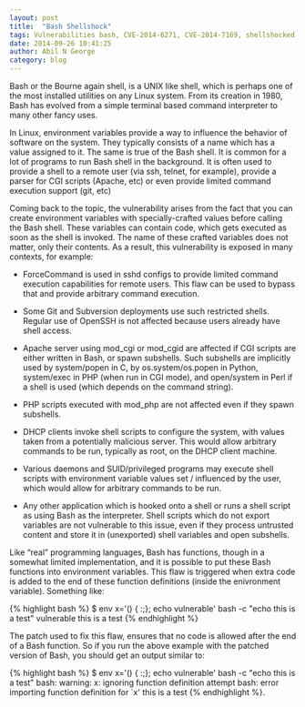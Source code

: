 ```yaml
---
layout: post
title:  "Bash Shellshock"
tags: Vulnerabilities bash, CVE-2014-6271, CVE-2014-7169, shellshocked
date: 2014-09-26 10:41:25
author: Abil N George
category: blog
---
```

Bash or the Bourne again shell, is a UNIX like shell, which is perhaps one of the most installed utilities on
any Linux system. From its creation in 1980, Bash has evolved from a simple terminal based command interpreter 
to many other fancy uses.

In Linux, environment variables provide a way to influence the behavior of software on the system. 
They typically consists of a name which has a value assigned to it. The same is true of the Bash shell. 
It is common for a lot of programs to run Bash shell in the background. It is often used to provide a shell 
to a remote user (via ssh, telnet, for example), provide a parser for CGI scripts (Apache, etc) or 
even provide limited command execution support (git, etc)

Coming back to the topic, the vulnerability arises from the fact that you can create environment 
variables with specially-crafted values before calling the Bash shell. These variables can contain code, 
which gets executed as soon as the shell is invoked. The name of these crafted variables does not matter, 
only their contents. As a result, this vulnerability is exposed in many contexts, for example:

* ForceCommand is used in sshd configs to provide limited command execution capabilities for remote users. 
This flaw can be used to bypass that and provide arbitrary command execution. 

* Some Git and Subversion deployments use such restricted shells. Regular use of OpenSSH is not affected 
because users already have shell access.

* Apache server using mod_cgi or mod_cgid are affected if CGI scripts are either written in Bash, or spawn subshells. 
Such subshells are implicitly used by system/popen in C, by os.system/os.popen in Python, system/exec in PHP 
(when run in CGI mode), and open/system in Perl if a shell is used (which depends on the command string).

* PHP scripts executed with mod_php are not affected even if they spawn subshells.

* DHCP clients invoke shell scripts to configure the system, with values taken from a potentially malicious server. 
This would allow arbitrary commands to be run, typically as root, on the DHCP client machine.

* Various daemons and SUID/privileged programs may execute shell scripts with environment variable values 
set / influenced by the user, which would allow for arbitrary commands to be run.

* Any other application which is hooked onto a shell or runs a shell script as using Bash as the interpreter. 
Shell scripts which do not export variables are not vulnerable to this issue, even if they process untrusted content 
and store it in (unexported) shell variables and open subshells.

Like “real” programming languages, Bash has functions, though in a somewhat limited implementation, and it is possible
to put these Bash functions into environment variables. This flaw is triggered when extra code is added to the end 
of these function definitions (inside the enivronment variable). Something like:

{% highlight bash %}
$ env x='() { :;}; echo vulnerable' bash -c "echo this is a test"
vulnerable
this is a test
{% endhighlight %}

The patch used to fix this flaw, ensures that no code is allowed after the end of a Bash function. 
So if you run the above example with the patched version of Bash, you should get an output similar to:

{% highlight bash %}
$ env x='() { :;}; echo vulnerable' bash -c "echo this is a test"
bash: warning: x: ignoring function definition attempt
bash: error importing function definition for `x'
this is a test
{% endhighlight %}.


